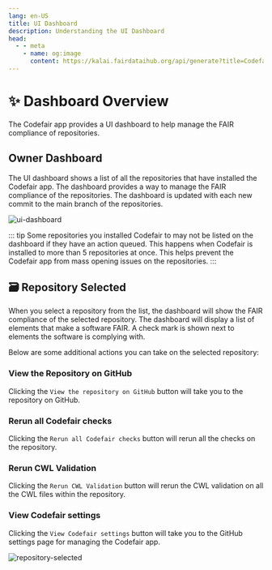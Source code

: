 ```yaml
---
lang: en-US
title: UI Dashboard
description: Understanding the UI Dashboard
head:
  - - meta
    - name: og:image
      content: https://kalai.fairdataihub.org/api/generate?title=Codefair%20Documentation&description=Understanding%20the%20UI%20Dashboard&app=codefair&org=fairdataihub
---
```


# :sparkles: Dashboard Overview

The Codefair app provides a UI dashboard to help manage the FAIR compliance of repositories.

## Owner Dashboard

The UI dashboard shows a list of all the repositories that have installed the Codefair app. The dashboard provides a way to manage the FAIR compliance of the repositories. The dashboard is updated with each new commit to the main branch of the repositories.

![ui-dashboard](/ui-dashboard.png)

::: tip
Some repositories you installed Codefair to may not be listed on the dashboard if they have an action queued. This happens when Codefair is installed to more than 5 repositories at once. This helps prevent the Codefair app from mass opening issues on the repositories.
:::

## :card_file_box: Repository Selected

When you select a repository from the list, the dashboard will show the FAIR compliance of the selected repository. The dashboard will display a list of elements that make a software FAIR. A check mark is shown next to elements the software is complying with.

Below are some additional actions you can take on the selected repository:

### View the Repository on GitHub

Clicking the `View the repository on GitHub` button will take you to the repository on GitHub.

### Rerun all Codefair checks

Clicking the `Rerun all Codefair checks` button will rerun all the checks on the repository.

### Rerun CWL Validation

Clicking the `Rerun CWL Validation` button will rerun the CWL validation on all the CWL files within the repository.

### View Codefair settings

Clicking the `View Codefair settings` button will take you to the GitHub settings page for managing the Codefair app.

![repository-selected](/repo-dashboard.png)

